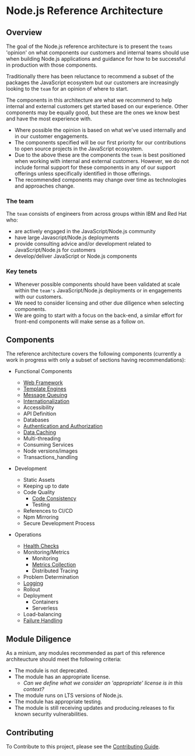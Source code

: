 # Node.js Reference Architecture

## Overview

The goal of the Node.js reference architecture is to present
the `teams` 'opinion' on what components our customers
and internal teams should use when building Node.js applications
and guidance for how to be successful in production with those components.

Traditionally there has been reluctance to recommend a subset
of the packages the JavaScript ecosystem but our customers are increasingly
looking to the `team` for an opinion of where to start.

The components in this architecture are what we recommend to help internal
and external customers get started based on our experience. Other components may be equally
good, but these are the ones we know best and have the most experience with.
* Where possible the opinion is based on what we've used internally and in our customer engagements.
* The components specified will be our first priority for our contributions to open source projects in the JavaScript ecosystem.
* Due to the above these are the components the `team` is best positioned when working with internal and external customers.
  However, we do not include formal support for these components in any of our support offerings unless specifically identified
  in those offerings.
* The recommended components may change over time as technologies and approaches change.

### The team

The `team` consists of engineers from across groups within IBM and Red Hat who:

* are actively engaged in the JavaScript/Node.js community
* have large Javascript/Node.js deployments
* provide consulting advice and/or development related to JavaScript/Node.js for customers
* develop/deliver JavaScript or Node.js components

### Key tenets

* Whenever possible components should have been validated at scale within the `team's`
  JavaScript/Node.js deployments or in engagements with our customers.
* We need to consider licensing and other due diligence when selecting components.
* We are going to start with a focus on the back-end, a similar effort for front-end
  components will make sense as a follow on.

## Components

The reference architecture covers the following components (currently a work in progress
with only a subset of sections having recommendations):

* Functional Components
  * [Web Framework](./docs/functional-components/webframework.md)
  * [Template Engines](./docs/functional-components/template-engines.md)
  * [Message Queuing](./docs/functional-components/message-queuing.md)
  * [Internationalization](./docs/functional-components/internationalization.md)
  * Accessibility
  * API Definition
  * Databases
  * [Authentication and Authorization](./docs/functional-components/auth.md)
  * [Data Caching](./docs/functional-components/data-caching.md)
  * Multi-threading
  * Consuming Services
  * Node versions/images
  * Transactions_handling

* Development
  * Static Assets
  * Keeping up to date
  * Code Quality
    * [Code Consistency](./docs/development/code-consistency.md)
    * Testing
  * References to CI/CD
  * Npm Mirroring
  * Secure Development Process

* Operations
  * [Health Checks](./docs/operations/healthchecks.md)
  * Monitoring/Metrics
    * Monitoring
    * [Metrics Collection](./docs/operations/metrics.md)
    * Distributed Tracing
  * Problem Determination
  * [Logging](./docs/operations/logging.md)
  * Rollout
  * Deployment
    * Containers
    * Serverless
  * Load-balancing
  * [Failure Handling](./docs/operations/failurehandling.md)

## Module Diligence

As a minium, any modules recommended as part of this reference architeucture should meet the following criteria:

* The module is not deprecated.
* The module has an appropriate license.
  * _Can we define what we consider an 'appropriate' license is in this context?_
* The module runs on LTS versions of Node.js.
* The module has appropriate testing.
* The module is still receiving updates and producing.releases to fix known security vulnerabilities.

## Contributing

To Contribute to this project, please see the [Contributing Guide](./CONTRIBUTING.md).
